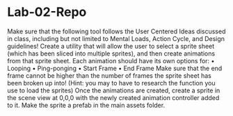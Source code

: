 # Lab-02-Repo
Make sure that the following tool follows the User Centered Ideas discussed in class, including but not limited to Mental Loads, Action Cycle, and Design guidelines!
Create a utility that will allow the user to select a sprite sheet (which has been sliced into multiple sprites), and then create animations from that sprite sheet. 
Each animation should have its own options for: 
•	Looping
•	Ping-ponging
•	Start Frame
•	End Frame
Make sure that the end frame cannot be higher than the number of frames the sprite sheet has been broken up into! (Hint: you may to have to research the function you use to load the sprites)
Once the animations are created, create a sprite in the scene view at 0,0,0 with the newly created animation controller added to it. 
Make the sprite a prefab in the main assets folder.
